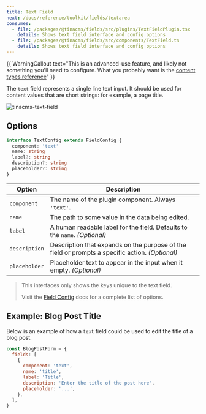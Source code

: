 ```yaml
---
title: Text Field
next: /docs/reference/toolkit/fields/textarea
consumes:
  - file: /packages/@tinacms/fields/src/plugins/TextFieldPlugin.tsx
    details: Shows text field interface and config options
  - file: /packages/@tinacms/fields/src/components/TextField.ts
    details: Shows text field interface and config options
---
```


{{ WarningCallout text="This is an advanced-use feature, and likely not something you'll need to configure. What you probably want is the [content types reference](/docs/reference/types/)" }}

The `text` field represents a single line text input. It should be used for content values that are short strings: for example, a page title.

![tinacms-text-field](/img/fields/text.png)

## Options

```typescript
interface TextConfig extends FieldConfig {
  component: 'text'
  name: string
  label?: string
  description?: string
  placeholder?: string
}
```

| Option        | Description                                                                                     |
| ------------- | ----------------------------------------------------------------------------------------------- |
| `component`   | The name of the plugin component. Always `'text'`.                                              |
| `name`        | The path to some value in the data being edited.                                                |
| `label`       | A human readable label for the field. Defaults to the `name`. _(Optional)_                      |
| `description` | Description that expands on the purpose of the field or prompts a specific action. _(Optional)_ |
| `placeholder` | Placeholder text to appear in the input when it empty. _(Optional)_                             |

> This interfaces only shows the keys unique to the text field.
>
> Visit the [Field Config](/docs/reference/toolkit/fields) docs for a complete list of options.

## Example: Blog Post Title

Below is an example of how a `text` field could be used to edit the title of a blog post.

```javascript
const BlogPostForm = {
  fields: [
    {
      component: 'text',
      name: 'title',
      label: 'Title',
      description: 'Enter the title of the post here',
      placeholder: '...',
    },
  ],
}
```
